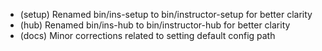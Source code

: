  - (setup) Renamed bin/ins-setup to bin/instructor-setup for better clarity
 - (hub) Renamed bin/ins-hub to bin/instructor-hub for better clarity
 - (docs) Minor corrections related to setting default config path
